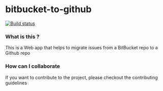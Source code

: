 bitbucket-to-github
==============
[![Build status](https://ci.appveyor.com/api/projects/status/iwh7ojb5336o0024/branch/develop?svg=true)](https://ci.appveyor.com/project/Willjobs94/bitbucket-issue-to-github/branch/develop)

### What is this ?

This is a Web app that helps to migrate issues from a BitBucket repo to a Github repo


### How can I collaborate

If you want to contribute to the project, please checkout the contributing guidelines
